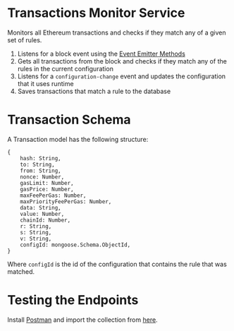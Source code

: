 # Transactions Monitor Service

Monitors all Ethereum transactions and checks if they match any of a given set of rules.

1. Listens for a block event using the [Event Emitter Methods](https://docs.ethers.org/v5/api/providers/provider/#Provider--event-methods)
2. Gets all transactions from the block and checks if they match any of the rules in the current configuration
3. Listens for a `configuration-change` event and updates the configuration that it uses runtime
4. Saves transactions that match a rule to the database

# Transaction Schema

A Transaction model has the following structure:

```
{
    hash: String,
    to: String,
    from: String,
    nonce: Number,
    gasLimit: Number,
    gasPrice: Number,
    maxFeePerGas: Number,
    maxPriorityFeePerGas: Number,
    data: String,
    value: Number,
    chainId: Number,
    r: String,
    s: String,
    v: String,
    configId: mongoose.Schema.ObjectId,
}
```

Where `configId` is the id of the configuration that contains the rule that was matched.


# Testing the Endpoints

Install [Postman](https://www.postman.com/) and import the collection from [here](https://github.com/venetak/ethereum-transaction-monitor/blob/main/postman-collections/Transactions.postman_collection.json).